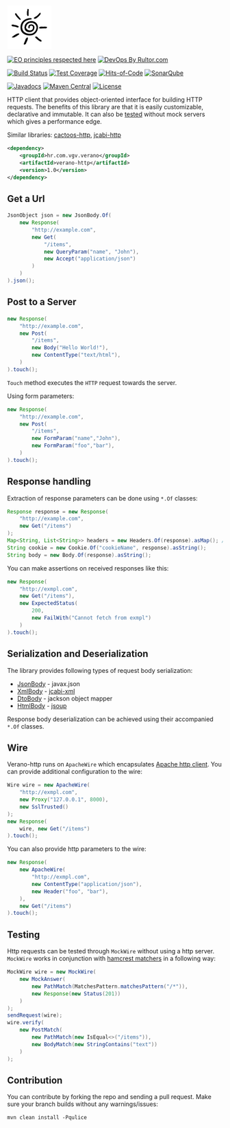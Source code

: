 <img src="logo.png" alt="drawing" height="100"/>

[![EO principles respected here](http://www.elegantobjects.org/badge.svg)](http://www.elegantobjects.org)
[![DevOps By Rultor.com](http://www.rultor.com/b/Vatavuk/verano-http)](http://www.rultor.com/p/Vatavuk/verano-http)

[![Build Status](https://travis-ci.org/Vatavuk/verano-http.svg?branch=master)](https://travis-ci.org/Vatavuk/verano-http)
[![Test Coverage](https://codecov.io/gh/Vatavuk/verano-http/branch/master/graph/badge.svg)](https://codecov.io/gh/Vatavuk/verano-http)
[![Hits-of-Code](https://hitsofcode.com/github/Vatavuk/verano-http)](https://hitsofcode.com/view/github/Vatavuk/verano-http)
[![SonarQube](https://img.shields.io/badge/sonar-ok-green.svg)](https://sonarcloud.io/dashboard/index/hr.com.vgv.verano:verano-http)

[![Javadocs](http://javadoc.io/badge/hr.com.vgv.verano/verano-http.svg)](http://javadoc.io/doc/hr.com.vgv.verano/verano-http)
[![Maven Central](https://img.shields.io/maven-central/v/hr.com.vgv.verano/verano-http.svg)](https://maven-badges.herokuapp.com/maven-central/hr.com.vgv.verano/verano-http)
[![License](https://img.shields.io/badge/license-MIT-green.svg)](https://github.com/Vatavuk/verano-http/blob/master/LICENSE.txt)


HTTP client that provides object-oriented interface for building HTTP requests. 
The benefits of this library are that it is easily customizable, declarative and immutable.
It can also be [tested](#testing) without mock servers which gives a performance edge.

Similar libraries: [cactoos-http](https://github.com/yegor256/cactoos-http), [jcabi-http](https://github.com/jcabi/jcabi-http)

```xml
<dependency>
    <groupId>hr.com.vgv.verano</groupId>
    <artifactId>verano-http</artifactId>
    <version>1.0</version>
</dependency>
```

## Get a Url
```java
JsonObject json = new JsonBody.Of(
    new Response(
        "http://example.com",
        new Get(
            "/items",
            new QueryParam("name", "John"),
            new Accept("application/json")
        )
    )
).json();
```

## Post to a Server
```java
new Response(
    "http://example.com",
    new Post(
        "/items",
        new Body("Hello World!"),
        new ContentType("text/html"),
    )
).touch();
```
`Touch` method executes the `HTTP` request towards the server.

Using form parameters:
```java
new Response(
    "http://example.com",
    new Post(
        "/items",
        new FormParam("name","John"),
        new FormParam("foo","bar"),
    )
).touch();
```

## Response handling
Extraction of response parameters can be done using `*.Of` classes:
```java
Response response = new Response(
    "http://example.com",
    new Get("/items")
);
Map<String, List<String>> headers = new Headers.Of(response).asMap(); // Extraction of headers from response
String cookie = new Cookie.Of("cookieName", response).asString();
String body = new Body.Of(response).asString();
```

You can make assertions on received responses like this:
```java
new Response(
    "http://exmpl.com",
    new Get("/items"),
    new ExpectedStatus(
        200, 
        new FailWith("Cannot fetch from exmpl")
    )
).touch();
```

## Serialization and Deserialization
The library provides following types of request body serialization:
- [JsonBody](https://github.com/Vatavuk/verano-http/blob/master/src/main/java/hr/com/vgv/verano/http/parts/body/JsonBody.java#L42) - javax.json
- [XmlBody](https://github.com/Vatavuk/verano-http/blob/master/src/main/java/hr/com/vgv/verano/http/parts/body/XmlBody.java#37)  - [jcabi-xml](https://github.com/jcabi/jcabi-xml)
- [DtoBody](https://github.com/Vatavuk/verano-http/blob/master/src/main/java/hr/com/vgv/verano/http/parts/body/DtoBody.java#37)  - jackson object mapper
- [HtmlBody](https://github.com/Vatavuk/verano-http/blob/master/src/main/java/hr/com/vgv/verano/http/parts/body/HtmlBody.java#37) - [jsoup](https://github.com/jhy/jsoup)

Response body deserialization can be achieved using their accompanied `*.Of` classes.

## Wire
Verano-http runs on `ApacheWire` which encapsulates [Apache http client](https://github.com/apache/httpcomponents-client).
You can provide additional configuration to the wire:
```java
Wire wire = new ApacheWire(
    "http://exmpl.com",
    new Proxy("127.0.0.1", 8000),
    new SslTrusted()
);
new Response(
    wire, new Get("/items")
).touch();
```
You can also provide http parameters to the wire:
```java
new Response(
    new ApacheWire(
        "http://exmpl.com", 
        new ContentType("application/json"),
        new Header("foo", "bar"),
    ),
    new Get("/items")
).touch();
```

## Testing
Http requests can be tested through `MockWire` without using a http server.
`MockWire` works in conjunction with [hamcrest matchers](http://hamcrest.org/JavaHamcrest/) in a following way:
```java
MockWire wire = new MockWire(
    new MockAnswer(
        new PathMatch(MatchesPattern.matchesPattern("/*")),
        new Response(new Status(201))
    )
);
sendRequest(wire);
wire.verify(
    new PostMatch(
        new PathMatch(new IsEqual<>("/items")),
        new BodyMatch(new StringContains("text"))
    )
);
```

## Contribution
You can contribute by forking the repo and sending a pull request.
Make sure your branch builds without any warnings/issues:

```
mvn clean install -Pqulice
```
